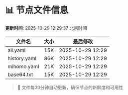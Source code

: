 # 📊 节点文件信息

**更新时间**: 2025-10-29 12:29:37 北京时间

| 文件名 | 大小 | 最后修改 |
|--------|------|----------|
| all.yaml | 15K | 2025-10-29 12:29 |
| history.yaml | 86K | 2025-10-29 12:29 |
| mihomo.yaml | 21K | 2025-10-29 12:29 |
| base64.txt | 15K | 2025-10-29 12:29 |

> 🔄 文件每30分钟自动更新，确保节点的新鲜度和可用性
